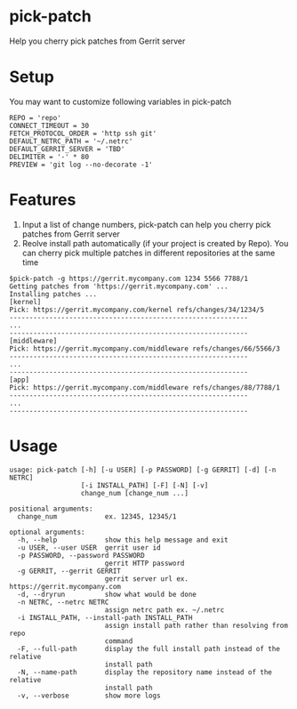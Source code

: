 # pick-patch
Help you cherry pick patches from Gerrit server

# Setup
You may want to customize following variables in pick-patch
```
REPO = 'repo'
CONNECT_TIMEOUT = 30
FETCH_PROTOCOL_ORDER = 'http ssh git'
DEFAULT_NETRC_PATH = '~/.netrc'
DEFAULT_GERRIT_SERVER = 'TBD'
DELIMITER = '-' * 80
PREVIEW = 'git log --no-decorate -1'
```

# Features
1. Input a list of change numbers, pick-patch can help you cherry pick patches from Gerrit server
2. Reolve install path automatically (if your project is created by Repo). You can cherry pick
   multiple patches in different repositories at the same time
```
$pick-patch -g https://gerrit.mycompany.com 1234 5566 7788/1
Getting patches from 'https://gerrit.mycompany.com' ...
Installing patches ...
[kernel]
Pick: https://gerrit.mycompany.com/kernel refs/changes/34/1234/5
------------------------------------------------------------
...
------------------------------------------------------------
[middleware]
Pick: https://gerrit.mycompany.com/middleware refs/changes/66/5566/3
------------------------------------------------------------
...
------------------------------------------------------------
[app]
Pick: https://gerrit.mycompany.com/middleware refs/changes/88/7788/1
------------------------------------------------------------
...
------------------------------------------------------------
```

# Usage
```
usage: pick-patch [-h] [-u USER] [-p PASSWORD] [-g GERRIT] [-d] [-n NETRC]
                  [-i INSTALL_PATH] [-F] [-N] [-v]
                  change_num [change_num ...]

positional arguments:
  change_num            ex. 12345, 12345/1

optional arguments:
  -h, --help            show this help message and exit
  -u USER, --user USER  gerrit user id
  -p PASSWORD, --password PASSWORD
                        gerrit HTTP password
  -g GERRIT, --gerrit GERRIT
                        gerrit server url ex. https://gerrit.mycompany.com
  -d, --dryrun          show what would be done
  -n NETRC, --netrc NETRC
                        assign netrc path ex. ~/.netrc
  -i INSTALL_PATH, --install-path INSTALL_PATH
                        assign install path rather than resolving from repo
                        command
  -F, --full-path       display the full install path instead of the relative
                        install path
  -N, --name-path       display the repository name instead of the relative
                        install path
  -v, --verbose         show more logs
```

